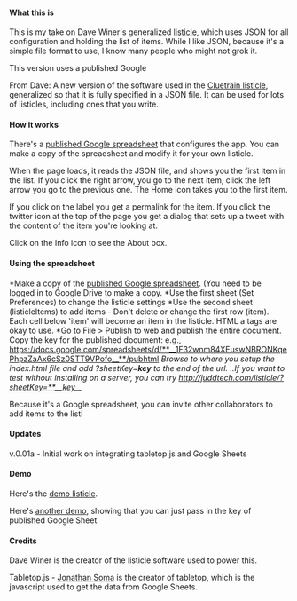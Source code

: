 #### What this is

This is my take on Dave Winer's generalized <a href="http://scripting.com/2015/01/13/listicleOListicle.html">listicle</a>, which uses JSON for all configuration and holding the list of items. While I like JSON, because it's a simple file format to use, I know many people who might not grok it.

This version uses a published Google 

From Dave: A new version of the software used in the <a href="http://listicle.io/cluetrain/">Cluetrain listicle</a>, generalized so that it is fully specified in a JSON file. It can be used for lots of listicles, including ones that you write. 


#### How it works

There's a <a href="https://docs.google.com/spreadsheets/d/1F32wnm84XEuswNBRONKqePhpzZaAx6cSz0STT9VPofo/edit?usp=sharing">published Google spreadsheet</a> that configures the app. You can make a copy of the spreadsheet and modify it for your own listicle.

When the page loads, it reads the JSON file, and shows you the first item in the list. If you click the right arrow, you go to the next item, click the left arrow you go to the previous one. The Home icon takes you to the first item. 

If you click on the label you get a permalink for the item. If you click the twitter icon at the top of the page you get a dialog that sets up a tweet with the content of the item you're looking at. 

Click on the Info icon to see the About box.

#### Using the spreadsheet

*Make a copy of the <a href="https://docs.google.com/spreadsheets/d/1F32wnm84XEuswNBRONKqePhpzZaAx6cSz0STT9VPofo/edit?usp=sharing">published Google spreadsheet</a>. (You need to be logged in to Google Drive to make a copy.
*Use the first sheet (Set Preferences) to change the listicle settings
*Use the second sheet (listicleItems) to add items - Don't delete or change the first row (item). Each cell below 'item' will become an item in the listicle. HTML a tags are okay to use.
*Go to File > Publish to web and publish the entire document. Copy the key for the published document: e.g., https://docs.google.com/spreadsheets/d/**__1F32wnm84XEuswNBRONKqePhpzZaAx6cSz0STT9VPofo__**/pubhtml
*Browse to where you setup the index.html file and add ?sheetKey=**__key__** to the end of the url.
..*If you want to test without installing on a server, you can try http://juddtech.com/listicle/?sheetKey=**__key__**
 
Because it's a Google spreadsheet, you can invite other collaborators to add items to the list!

#### Updates

v.0.01a - Initial work on integrating tabletop.js and Google Sheets

#### Demo

Here's the <a href="http://juddtech.com/listicle/">demo listicle</a>.

Here's <a href="http://juddtech.com/listicle/">another demo</a>, showing that you can just pass in the key of published Google Sheet 

#### Credits

Dave Winer is the creator of the listicle software used to power this.

Tabletop.js - [Jonathan Soma](http://twitter.com/dangerscarf) is the creator of tabletop, which is the javascript used to get the data from Google Sheets.